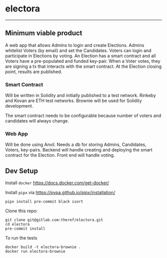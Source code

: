 # electora
--------

## Minimum viable product
A web app that allows Admins to login and create Elections.
Admins whitelist Voters (by email) and set the Candidates.
Voters can login and participate in Elections by voting.
An Election has a smart contract and all Voters have a pre-populated and funded key-pair.
When a Voter votes, they are signing a tx that interacts with the smart contract.
At the Election closing point, results are published.

### Smart Contract
Will be written in Solidity and initially published to a test network.
Rinkeby and Kovan are ETH test networks.
Brownie will be used for Solidity development.

The smart contract needs to be configurable because number of voters and candidates will always change.

### Web App
Will be done using Anvil.
Needs a db for storing Admins, Candidates, Voters, key-pairs.
Backend will handle creating and deploying the smart contract for the Election.
Front end will handle voting.

## Dev Setup
Install `docker` https://docs.docker.com/get-docker/

Install `pipx` via https://pypa.github.io/pipx/installation/
```
pipx install pre-commit black isort
```

Clone this repo:
```
git clone git@gitlab.com:theref/electora.git
cd electora
pre-commit install
```

To run the tests
```
docker build -t electora-brownie .
docker run electora-brownie
```
